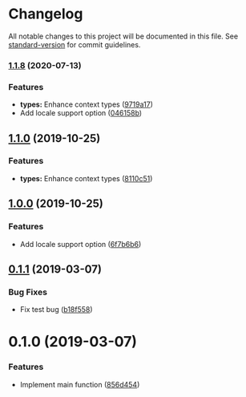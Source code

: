 # Changelog

All notable changes to this project will be documented in this file. See [standard-version](https://github.com/conventional-changelog/standard-version) for commit guidelines.

### [1.1.8](https://github.com/nuxt-community/dayjs-module/compare/v0.1.2...v1.1.8) (2020-07-13)

### Features

* **types:** Enhance context types ([9719a17](https://github.com/nuxt-community/dayjs-module/commit/9719a1792e7356b3e26e39b1beeba30516f6a1ca))
* Add locale support option ([046158b](https://github.com/nuxt-community/dayjs-module/commit/046158b3e1761d76fe84a57ad588c0d61e13e308))

## [1.1.0](https://github.com/nuxt-community/dayjs-module/compare/v1.0.0...v1.1.0) (2019-10-25)

### Features

* **types:** Enhance context types ([8110c51](https://github.com/nuxt-community/dayjs-module/commit/8110c51e4ed2a722c21900b8f91c488e9aed61fd))

## [1.0.0](https://github.com/nuxt-community/dayjs-module/compare/v0.1.2...v1.0.0) (2019-10-25)

### Features

* Add locale support option ([6f7b6b6](https://github.com/nuxt-community/dayjs-module/commit/6f7b6b6f19d4faef0080af70ff8e464ca66cf8cd))

## [0.1.1](https://github.com/nuxt-community/dayjs-module/compare/v0.1.0...v0.1.1) (2019-03-07)

### Bug Fixes

* Fix test bug ([b18f558](https://github.com/nuxt-community/dayjs-module/commit/b18f558))

# 0.1.0 (2019-03-07)

### Features

* Implement main function ([856d454](https://github.com/nuxt-community/dayjs-module/commit/856d454))
